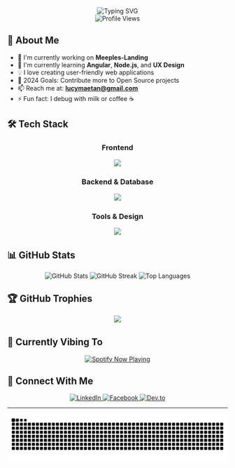 <div align="center">
  <img src="https://readme-typing-svg.demolab.com?font=Fira+Code&weight=600&size=28&duration=3000&pause=800&color=2F81F7&center=true&vCenter=true&width=500&lines=I+need+sleep;Maybe+just+5+more+minutes;Code+or+nap...;Dreaming+of+coffee" alt="Typing SVG" />
</div>

<div align="center">
  <img src="https://komarev.com/ghpvc/?username=lucenmae&label=Profile%20Views&color=2F81F7&style=flat" alt="Profile Views" />
</div>

## 🚀 About Me
- 🔭 I'm currently working on **Meeples-Landing**
- 🌱 I'm currently learning **Angular**, **Node.js**, and **UX Design**
- 💡 I love creating user-friendly web applications
- 🎯 2024 Goals: Contribute more to Open Source projects
- 📫 Reach me at: **lucymaetan@gmail.com**
- ⚡ Fun fact: I debug with milk or coffee ☕

## 🛠️ Tech Stack
<div align="center">
  <h3>Frontend</h3>
  <img src="https://skillicons.dev/icons?i=html,css,sass,pug,js,ts,angular" />
  
  <h3>Backend & Database</h3>
  <img src="https://skillicons.dev/icons?i=nodejs,mongodb,express" />
  
  <h3>Tools & Design</h3>
  <img src="https://skillicons.dev/icons?i=git,github,vscode,figma,photoshop,illustrator" />
</div>

## 📊 GitHub Stats
<div align="center">
  <img src="https://github-readme-stats.vercel.app/api?username=lucenmae&show_icons=true&theme=tokyonight" alt="GitHub Stats" />
  <img src="https://github-readme-streak-stats.herokuapp.com/?user=lucenmae&theme=tokyonight" alt="GitHub Streak" />
  <img src="https://github-readme-stats.vercel.app/api/top-langs/?username=lucenmae&layout=compact&theme=tokyonight" alt="Top Languages" />
</div>

## 🏆 GitHub Trophies
<div align="center">
  <img src="https://github-profile-trophy.vercel.app/?username=lucenmae&theme=tokyonight&no-frame=false&no-bg=false&margin-w=4&column=4" />
</div>

## 🎵 Currently Vibing To
<div align="center">
  <a href="https://spotify-github-profile.kittinanx.com/api/view?uid=31b6kxfdishsvs4dtnhjdhdwlmnq&redirect=true">
    <img src="https://spotify-github-profile.kittinanx.com/api/view?uid=31b6kxfdishsvs4dtnhjdhdwlmnq&cover_image=true&theme=novatorem&show_offline=true&background_color=2b2b2b&interchange=true&bar_color=dd301d&bar_color_cover=false" alt="Spotify Now Playing" />
  </a>
</div>

## 🤝 Connect With Me
<div align="center">
  <a href="https://linkedin.com/in/your-profile" target="_blank">
    <img src="https://img.shields.io/badge/LinkedIn-0077B5?style=for-the-badge&logo=linkedin&logoColor=white" alt="LinkedIn"/>
  </a>
  <a href="https://facebook.com/your-profile" target="_blank">
    <img src="https://img.shields.io/badge/Facebook-1877F2?style=for-the-badge&logo=facebook&logoColor=white" alt="Facebook"/>
  </a>
  <a href="https://dev.to/your-profile" target="_blank">
    <img src="https://img.shields.io/badge/dev.to-0A0A0A?style=for-the-badge&logo=devdotto&logoColor=white" alt="Dev.to"/>
  </a>
</div>



---
<div align="center">
  <picture>
    <source media="(prefers-color-scheme: dark)" srcset="https://raw.githubusercontent.com/lucenmae/lucenmae/output/github-contribution-grid-snake-dark.svg" />
    <source media="(prefers-color-scheme: light)" srcset="https://raw.githubusercontent.com/lucenmae/lucenmae/output/github-contribution-grid-snake.svg" />
    <img alt="github-snake" src="https://raw.githubusercontent.com/lucenmae/lucenmae/output/github-contribution-grid-snake.svg" />
  </picture>
</div>
